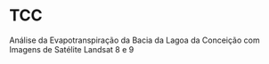 # TCC
Análise da Evapotranspiração da Bacia da Lagoa da Conceição com Imagens de Satélite Landsat 8 e 9
